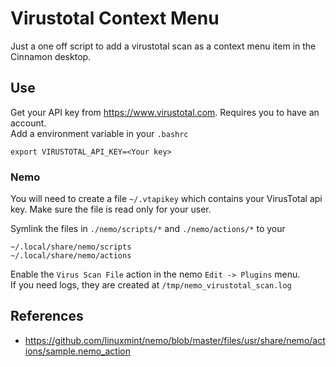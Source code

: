 # Virustotal Context Menu
Just a one off script to add a virustotal scan as a context menu item in the Cinnamon desktop.

## Use
Get your API key from https://www.virustotal.com. Requires you to have an account.  
Add a environment variable in your `.bashrc`
```
export VIRUSTOTAL_API_KEY=<Your key>
```

### Nemo
You will need to create a file `~/.vtapikey` which contains your VirusTotal api key. Make sure the file is read only for your user.

Symlink the files in `./nemo/scripts/*` and `./nemo/actions/*` to your
```
~/.local/share/nemo/scripts
~/.local/share/nemo/actions
```
Enable the `Virus Scan File` action in the nemo `Edit -> Plugins` menu.  
If you need logs, they are created at `/tmp/nemo_virustotal_scan.log`

## References
* https://github.com/linuxmint/nemo/blob/master/files/usr/share/nemo/actions/sample.nemo_action
